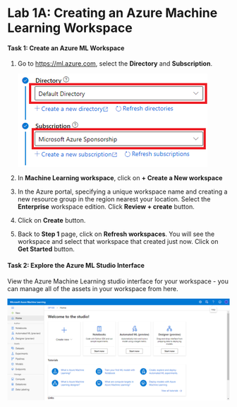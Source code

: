 # Lab 1A: Creating an Azure Machine Learning Workspace
#### Task 1: Create an Azure ML Workspace

1. Go to https://ml.azure.com, select the **Directory** and **Subscription**.

   ![](https://github.com/ceteongvanness/Designing-and-Implementing-a-Data-Science-Solution-on-Azure/blob/master/images/1A-1.png)

2. In **Machine Learning workspace**, click on **+ Create a New workspace**

   

3. In the Azure portal, specifying a unique workspace name and creating a new resource group in the region nearest your location. Select the **Enterprise** workspace edition. Click **Review + create** button.

   

4. Click on **Create** button.

5. Back to **Step 1** page, click on **Refresh workspaces**. You will see the workspace and select that workspace that created just now. Click on **Get Started** button.

   

#### Task 2: Explore the Azure ML Studio Interface

View the Azure Machine Learning studio interface for your workspace - you can manage all of the assets in your workspace from here.

![](https://github.com/ceteongvanness/Designing-and-Implementing-a-Data-Science-Solution-on-Azure/blob/master/images/1A-5.png)

